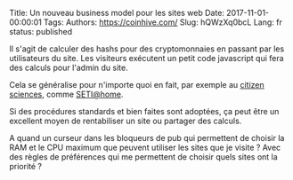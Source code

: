 Title: Un nouveau business model pour les sites web
Date: 2017-11-01-00:00:01
Tags: 
Authors: https://coinhive.com/
Slug: hQWzXq0bcL
Lang: fr
status: published

Il s'agit de calculer des hashs pour des cryptomonnaies
en passant par les utilisateurs du site. Les visiteurs exécutent un petit code javascript
qui fera des calculs pour l'admin du site.

Cela se généralise pour n'importe quoi en fait,
par exemple au [citizen sciences](https://fr.wikipedia.org/wiki/Sciences_participatives),
comme [SETI@home](https://en.wikipedia.org/wiki/SETI%40home).

Si des procédures standards et bien faites sont adoptées,
ça peut être un excellent moyen de rentabiliser un site
ou partager des calculs.

A quand un curseur dans les bloqueurs de pub qui permettent de choisir
la RAM et le CPU maximum que peuvent utiliser les sites que je visite ?
Avec des règles de préférences qui me permettent de choisir quels sites ont la priorité ?
